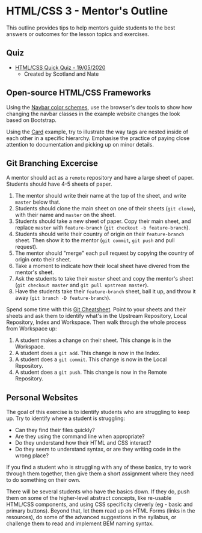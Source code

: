 # HTML/CSS 3 - Mentor's Outline

This outline provides tips to help mentors guide students to the best answers or outcomes for the lesson topics and exercises.

## Quiz

- [HTML/CSS Quick Quiz - 19/05/2020](https://drive.google.com/open?id=1_6kJSfIqY2f5iltyH_SUXyfeUGXRLZiGKcecATavByA)
  - Created by Scotland and Nate

## Open-source HTML/CSS Frameworks

Using the [Navbar color schemes](https://getbootstrap.com/docs/4.0/components/navbar/#color-schemes), use the browser's dev tools to show how changing the navbar classes in the example website changes the look based on Bootstrap.

Using the [Card](https://getbootstrap.com/docs/4.0/components/card/#example) example, try to illustrate the way tags are nested inside of each other in a specific hierarchy. Emphasise the practice of paying close attention to documentation and picking up on minor details.

## Git Branching Excercise

A mentor should act as a `remote` repository and have a large sheet of paper. Students should have 4-5 sheets of paper.

1. The mentor should write their name at the top of the sheet, and write `master` below that.
2. Students should clone the main sheet on one of their sheets (`git clone`), with their name and `master` on the sheet.
3. Students should take a new sheet of paper. Copy their main sheet, and replace `master` with `feature-branch` (`git checkout -b feature-branch`).
4. Students should write their country of origin on their `feature-branch` sheet. Then show it to the mentor (`git commit`, `git push` and pull request).
5. The mentor should "merge" each pull request by copying the country of origin onto their sheet.
6. Take a moment to indicate how their local sheet have divered from the mentor's sheet.
7. Ask the students to take their `master` sheet and copy the mentor's sheet (`git checkout master` and `git pull upstream master`).
8. Have the students take their `feature-branch` sheet, ball it up, and throw it away (`git branch -D feature-branch`).

Spend some time with this [Git Cheatsheet](https://ndpsoftware.com/git-cheatsheet.html). Point to your sheets and their sheets and ask them to identify what's in the Upstream Repository, Local Repository, Index and Workspace. Then walk through the whole process from Workspace up:

1. A student makes a change on their sheet. This change is in the Workspace.
2. A student does a `git add`. This change is now in the Index.
3. A student does a `git commit`. This change is now in the Local Repository.
4. A student does a `git push`. This change is now in the Remote Repository.

## Personal Websites

The goal of this exercise is to identify students who are struggling to keep up. Try to identify where a student is struggling:

- Can they find their files quickly?
- Are they using the command line when appropriate?
- Do they understand how their HTML and CSS interact?
- Do they seem to understand syntax, or are they writing code in the wrong place?

If you find a student who is struggling with any of these basics, try to work through them together, then give them a short assignment where they need to do something on their own.

There will be several students who have the basics down. If they do, push them on some of the higher-level abstract concepts, like re-usable HTML/CSS components, and using CSS specificity cleverly (eg - basic and primary buttons). Beyond that, let them read up on HTML Forms (links in the resources), do some of the advanced suggestions in the syllabus, or challenge them to read and implement BEM naming syntax.
